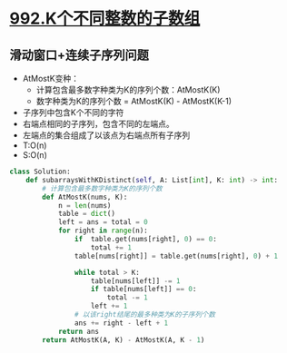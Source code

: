 # [992.K个不同整数的子数组](https://leetcode-cn.com/problems/subarrays-with-k-different-integers/)

## 滑动窗口+连续子序列问题
+ AtMostK变种：
	+ 计算包含最多数字种类为K的序列个数：AtMostK(K)
	+ 数字种类为K的序列个数 = AtMostK(K) - AtMostK(K-1)
+ 子序列中包含K个不同的字符
+ 右端点相同的子序列，包含不同的左端点。
+ 左端点的集合组成了以该点为右端点所有子序列
+ T:O(n)
+ S:O(n)

``` python
class Solution:
    def subarraysWithKDistinct(self, A: List[int], K: int) -> int:
        # 计算包含最多数字种类为K的序列个数
        def AtMostK(nums, K):
            n = len(nums)
            table = dict()
            left = ans = total = 0
            for right in range(n):
                if  table.get(nums[right], 0) == 0:
                    total += 1
                table[nums[right]] = table.get(nums[right], 0) + 1

                while total > K:
                    table[nums[left]] -= 1
                    if table[nums[left]] == 0:
                        total -= 1
                    left += 1
                # 以该right结尾的最多种类为K的子序列个数
                ans += right - left + 1
            return ans
        return AtMostK(A, K) - AtMostK(A, K - 1)
```

